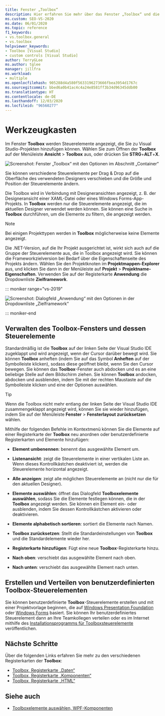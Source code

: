 ```yaml
---
title: Fenster „Toolbox“
description: Hier erfahren Sie mehr über das Fenster „Toolbox“ und die dort angezeigten Steuerelemente, die Sie zu Visual Studio-Projekten hinzufügen können.
ms.custom: SEO-VS-2020
ms.date: 06/01/2020
ms.topic: reference
f1_keywords:
- vs.toolbox.general
- vs.toolbox
helpviewer_keywords:
- Toolbox [Visual Studio]
- custom controls [Visual Studio]
author: TerryGLee
ms.author: tglee
manager: jillfra
ms.workload:
- multiple
ms.openlocfilehash: 905288d4a580f5633196273666fbea3954d1767c
ms.sourcegitcommit: bbed6a0b41ac4c4a24e8581ff3b34d96345ddb00
ms.translationtype: HT
ms.contentlocale: de-DE
ms.lasthandoff: 12/03/2020
ms.locfileid: "96560277"
---
```

# <a name="toolbox"></a>Werkzeugkasten

Im Fenster **Toolbox** werden Steuerelemente angezeigt, die Sie zu Visual Studio-Projekten hinzufügen können. Wählen Sie zum Öffnen der **Toolbox** auf der Menüleiste **Ansicht** > **Toolbox** aus, oder drücken Sie **STRG**+**ALT**+**X**.

![Screenshot: Fenster „Toolbox“ mit den Optionen im Abschnitt „Container“](media/vs-2019/toolbox.png "Screenshot des Fensters „Toolbox“")

Sie können verschiedene Steuerelemente per Drag & Drop auf die Oberfläche des verwendeten Designers verschieben und die Größe und Position der Steuerelemente ändern.

Die Toolbox wird in Verbindung mit Designeransichten angezeigt, z. B. der Designeransicht einer XAML-Datei oder eines Windows Forms-App-Projekts. In **Toolbox** werden nur die Steuerelemente angezeigt, die im aktuellen Designer verwendet werden können. Sie können eine Suche in **Toolbox** durchführen, um die Elemente zu filtern, die angezeigt werden.

> [!NOTE]
> Bei einigen Projekttypen werden in **Toolbox** möglicherweise keine Elemente angezeigt.

Die .NET-Version, auf die Ihr Projekt ausgerichtet ist, wirkt sich auch auf die Gruppe der Steuerelemente aus, die in Toolbox angezeigt wird. Sie können die Frameworkzielversion bei Bedarf über die Eigenschaftenseite des Projekts ändern. Wählen Sie den Projektknoten im **Projektmappen-Explorer** aus, und klicken Sie dann in der Menüleiste auf **Projekt** > **Projektname-Eigenschaften**. Verwenden Sie auf der Registerkarte **Anwendung** die Dropdownliste **Zielframework**.

::: moniker range="vs-2019"

![Screenshot: Dialogfeld „Anwendung“ mit den Optionen in der Dropdownliste „Zielframework“](media/vs-2019/toolbox-change-dotnet-version.png "Screenshot des Dialogfelds, in dem Sie die .NET-Version ändern können")

::: moniker-end

## <a name="manage-the-toolbox-window-and-its-controls"></a>Verwalten des Toolbox-Fensters und dessen Steuerelemente

Standardmäßig ist die **Toolbox** auf der linken Seite der Visual Studio IDE zugeklappt und wird angezeigt, wenn der Cursor darüber bewegt wird. Sie können **Toolbox** anheften (indem Sie auf das Symbol **Anheften** auf der Symbolleiste klicken), sodass diese geöffnet bleibt, wenn Sie den Cursor bewegen. Sie können das **Toolbox**-Fenster auch abdocken und es an eine beliebige Stelle auf dem Bildschirm ziehen. Sie können **Toolbox** andocken, abdocken und ausblenden, indem Sie mit der rechten Maustaste auf die Symbolleiste klicken und eine der Optionen auswählen.

> [!TIP]
> Wenn die Toolbox nicht mehr entlang der linken Seite der Visual Studio IDE zusammengeklappt angezeigt wird, können Sie sie wieder hinzufügen, indem Sie auf der Menüleiste **Fenster** > **Fensterlayout zurücksetzen** wählen.

Mithilfe der folgenden Befehle im Kontextmenü können Sie die Elemente auf einer Registerkarte der **Toolbox** neu anordnen oder benutzerdefinierte Registerkarten und Elemente hinzufügen:

- **Element umbenennen**: benennt das ausgewählte Element um.

- **Listenansicht**: zeigt die Steuerelemente in einer vertikalen Liste an. Wenn dieses Kontrollkästchen deaktiviert ist, werden die Steuerelemente horizontal angezeigt.

- **Alle anzeigen**: zeigt alle möglichen Steuerelemente an (nicht nur die für den aktuellen Designer).

- **Elemente auswählen**: öffnet das Dialogfeld **Toolboxelemente auswählen**, sodass Sie die Elemente festlegen können, die in der **Toolbox** angezeigt werden. Sie können ein Element ein- oder ausblenden, indem Sie dessen Kontrollkästchen aktivieren oder deaktivieren.

- **Elemente alphabetisch sortieren**: sortiert die Elemente nach Namen.

- **Toolbox zurücksetzen**: Stellt die Standardeinstellungen von **Toolbox** und die Standardelemente wieder her.

- **Registerkarte hinzufügen**: Fügt eine neue **Toolbox**-Registerkarte hinzu.

- **Nach oben**: verschiebt das ausgewählte Element nach oben.

- **Nach unten**: verschiebt das ausgewählte Element nach unten.

## <a name="create-and-distribute-custom-toolbox-controls"></a>Erstellen und Verteilen von benutzerdefinierten Toolbox-Steuerelementen

Sie können benutzerdefinierte **Toolbox**-Steuerelemente erstellen und mit einer Projektvorlage beginnen, die auf [Windows Presentation Foundation](../../extensibility/creating-a-wpf-toolbox-control.md) oder [Windows Forms](../../extensibility/creating-a-windows-forms-toolbox-control.md) basiert. Sie können Ihr benutzerdefiniertes Steuerelement dann an Ihre Teamkollegen verteilen oder es im Internet mithilfe des [Installationsprogramms für Toolboxsteuerelemente](https://download.microsoft.com/download/8/3/6/836657BD-9CCB-4ED4-B9D2-FB769473B284/TCI_whitepaper.docx) veröffentlichen.

## <a name="next-steps"></a>Nächste Schritte

Über die folgenden Links erfahren Sie mehr zu den verschiedenen Registerkarten der **Toolbox**:

- [Toolbox, Registerkarte „Daten“](../../ide/reference/toolbox-data-tab.md)
- [Toolbox, Registerkarte „Komponenten“](../../ide/reference/toolbox-components-tab.md)
- [Toolbox, Registerkarte „HTML“](../../ide/reference/toolbox-html-tab.md)

## <a name="see-also"></a>Siehe auch

- [Toolboxelemente auswählen, WPF-Komponenten](choose-toolbox-items-wpf-components.md)
